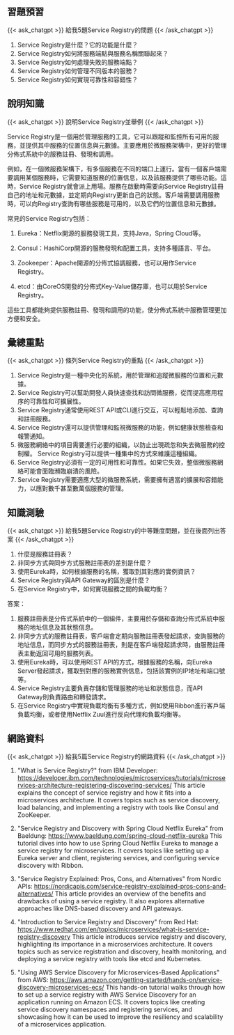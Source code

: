## 習題預習
{{< ask_chatgpt >}}
給我5題Service Registry的問題
{{< /ask_chatgpt >}}



1. Service Registry是什麼？它的功能是什麼？
2. Service Registry如何將服務端點與服務名稱關聯起來？ 
3. Service Registry如何處理失敗的服務端點？ 
4. Service Registry如何管理不同版本的服務？ 
5. Service Registry如何實現可靠性和容錯性？   

## 說明知識
{{< ask_chatgpt >}}
說明Service Registry並舉例
{{< /ask_chatgpt >}}



Service Registry是一個用於管理服務的工具，它可以跟蹤和監控所有可用的服務，並提供其中服務的位置信息與元數據。主要應用於微服務架構中，更好的管理分佈式系統中的服務註冊、發現和調用。

例如，在一個微服務架構下，有多個服務在不同的端口上運行。當有一個客戶端需要調用某個服務時，它需要知道服務的位置信息，以及該服務提供了哪些功能。這時，Service Registry就會派上用場。服務在啟動時需要向Service Registry註冊自己的地址和元數據，並定期向Registry更新自己的狀態。客戶端需要調用服務時，可以向Registry查詢有哪些服務是可用的，以及它們的位置信息和元數據。

常見的Service Registry包括：

1. Eureka：Netflix開源的服務發現工具，支持Java，Spring Cloud等。

2. Consul：HashiCorp開源的服務發現和配置工具，支持多種語言、平台。

3. Zookeeper：Apache開源的分佈式協調服務，也可以用作Service Registry。

4. etcd：由CoreOS開發的分佈式Key-Value儲存庫，也可以用於Service Registry。

這些工具都能夠提供服務註冊、發現和調用的功能，使分佈式系統中服務管理更加方便和安全。   

## 彙總重點
{{< ask_chatgpt >}}
條列Service Registry的重點
{{< /ask_chatgpt >}}



1. Service Registry是一種中央化的系統，用於管理和追蹤微服務的位置和元數據。 
2. Service Registry可以幫助開發人員快速查找和訪問微服務，從而提高應用程序的可靠性和可擴展性。 
3. Service Registry通常使用REST API或CLI進行交互，可以輕鬆地添加、查詢和註冊服務。 
4. Service Registry還可以提供管理和監視微服務的功能，例如健康狀態檢查和報警通知。 
5. 微服務網絡中的項目需要進行必要的組織，以防止出現疏忽和失去微服務的控制權。 Service Registry可以提供一種集中的方式來維護這種組織。 
6. Service Registry必須有一定的可用性和可靠性。如果它失效，整個微服務網絡可能會面臨瀕臨崩潰的風險。 
7. Service Registry需要適應大型的微服務系統，需要擁有適當的擴展和容錯能力，以應對數千甚至數萬個服務的管理。   

## 知識測驗
{{< ask_chatgpt >}}
給我5題Service Registry的中等難度問題，並在後面列出答案
{{< /ask_chatgpt >}}



1. 什麼是服務註冊表？
2. 非同步方式與同步方式服務註冊表的差別是什麼？
3. 使用Eureka時，如何根據服務的名稱，獲取到其對應的實例資訊？
4. Service Registry與API Gateway的區別是什麼？
5. 在Service Registry中，如何實現服務之間的負載均衡？

答案：

1. 服務註冊表是分佈式系統中的一個組件，主要用於存儲和查詢分佈式系統中服務的地址信息及其狀態信息。
2. 非同步方式的服務註冊表，客戶端會定期向服務註冊表發起請求，查詢服務的地址信息，而同步方式的服務註冊表，則是在客戶端發起請求時，由服務註冊表主動返回可用的服務列表。
3. 使用Eureka時，可以使用REST API的方式，根據服務的名稱，向Eureka Server發起請求，獲取到對應的服務實例信息，包括該實例的IP地址和端口號等。
4. Service Registry主要負責存儲和管理服務的地址和狀態信息，而API Gateway則負責路由和轉發請求。
5. 在Service Registry中實現負載均衡有多種方式，例如使用Ribbon進行客戶端負載均衡，或者使用Netflix Zuul進行反向代理和負載均衡等。   

## 網路資料
{{< ask_chatgpt >}}
給我5篇Service Registry的網路資料
{{< /ask_chatgpt >}}



1. "What is Service Registry?" from IBM Developer: https://developer.ibm.com/technologies/microservices/tutorials/microservices-architecture-registering-discovering-services/
This article explains the concept of service registry and how it fits into a microservices architecture. It covers topics such as service discovery, load balancing, and implementing a registry with tools like Consul and ZooKeeper.

2. "Service Registry and Discovery with Spring Cloud Netflix Eureka" from Baeldung: https://www.baeldung.com/spring-cloud-netflix-eureka
This tutorial dives into how to use Spring Cloud Netflix Eureka to manage a service registry for microservices. It covers topics like setting up a Eureka server and client, registering services, and configuring service discovery with Ribbon.

3. "Service Registry Explained: Pros, Cons, and Alternatives" from Nordic APIs: https://nordicapis.com/service-registry-explained-pros-cons-and-alternatives/
This article provides an overview of the benefits and drawbacks of using a service registry. It also explores alternative approaches like DNS-based discovery and API gateways.

4. "Introduction to Service Registry and Discovery" from Red Hat: https://www.redhat.com/en/topics/microservices/what-is-service-registry-discovery
This article introduces service registry and discovery, highlighting its importance in a microservices architecture. It covers topics such as service registration and discovery, health monitoring, and deploying a service registry with tools like etcd and Kubernetes.

5. "Using AWS Service Discovery for Microservices-Based Applications" from AWS: https://aws.amazon.com/getting-started/hands-on/service-discovery-microservices-ecs/
This hands-on tutorial walks through how to set up a service registry with AWS Service Discovery for an application running on Amazon ECS. It covers topics like creating service discovery namespaces and registering services, and showcasing how it can be used to improve the resiliency and scalability of a microservices application.   

